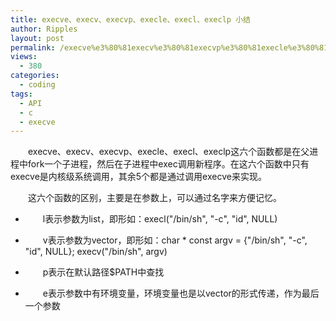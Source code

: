 ```yaml
---
title: execve、execv、execvp、execle、execl、execlp 小结
author: Ripples
layout: post
permalink: /execve%e3%80%81execv%e3%80%81execvp%e3%80%81execle%e3%80%81execl%e3%80%81execlp%e5%b0%8f%e7%bb%93/
views:
  - 380
categories:
  - coding
tags:
  - API
  - c
  - execve
---
```

<p style="text-indent: 2em;">
  execve、execv、execvp、execle、execl、execlp这六个函数都是在父进程中fork一个子进程，然后在子进程中exec调用新程序。在这六个函数中只有execve是内核级系统调用，其余5个都是通过调用execve来实现。
</p>

<p style="text-indent: 2em;">
  这六个函数的区别，主要是在参数上，可以通过名字来方便记忆。
</p>

<!--more-->

<ul class=" list-paddingleft-2" style="list-style-type: disc;">
  <li>
    <p style="text-indent: 2em;">
      l表示参数为list，即形如：execl("/bin/sh", "-c", "id", NULL)
    </p>
  </li>

  <li>
    <p style="text-indent: 2em;">
      v表示参数为vector，即形如：char * const argv = {"/bin/sh", "-c", "id", NULL}; execv("/bin/sh", argv)
    </p>
  </li>

  <li>
    <p style="text-indent: 2em;">
      p表示在默认路径$PATH中查找
    </p>
  </li>

  <li>
    <p style="text-indent: 2em;">
      e表示参数中有环境变量，环境变量也是以vector的形式传递，作为最后一个参数
    </p>
  </li>
</ul>
